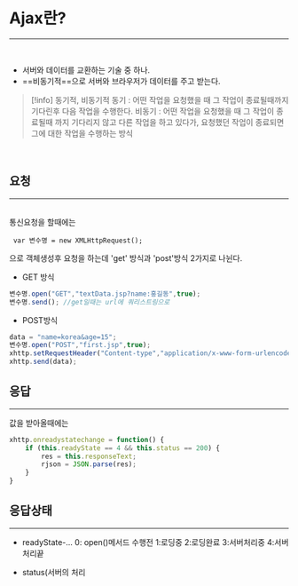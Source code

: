 <br><br>

# Ajax란?
--- 
<br>

- 서버와 데이터를 교환하는 기술 중 하나.<br>
- ==비동기적==으로 서버와 브라우저가 데이터를 주고 받는다.

>[!info] 동기적, 비동기적
>동기  :  어떤 작업을 요청했을 때 그 작업이 종료될때까지 기다린후 다음 작업을 수행한다.
>비동기 : 어떤 작업을 요청했을 때 그 작업이 종료될때 까지 기다리지 않고 다른 작업을 하고 있다가, 요청했던 작업이 종료되면 그에 대한 작업을 수행하는 방식


<br>

## 요청
<hr>
<br>
통신요청을 할때에는 

` var 변수명 = new XMLHttpRequest();`

으로 객체생성후 요청을 하는데 'get' 방식과 'post'방식 2가지로 나뉜다.

- GET 방식
```javascript
변수명.open("GET","textData.jsp?name:홍길동",true);
변수명.send(); //get일때는 url에 쿼리스트링으로
```


 - POST방식
```javascript
data = "name=korea&age=15";
변수명.open("POST","first.jsp",true);
xhttp.setRequestHeader("Content-type","application/x-www-form-urlencoded");
xhttp.send(data);
```



## 응답
<hr>

값을 받아올때에는
```javascript
xhttp.onreadystatechange = function() { 
	if (this.readyState == 4 && this.status == 200) { 
		res = this.responseText; 
		rjson = JSON.parse(res); 
	} 
}
```


## 응답상태
<hr>

- readyState-...
0: open()메서드 수행전
1:로딩중
2:로딩완료
3:서버처리중
4:서버처리끝

- status(서버의 처리














